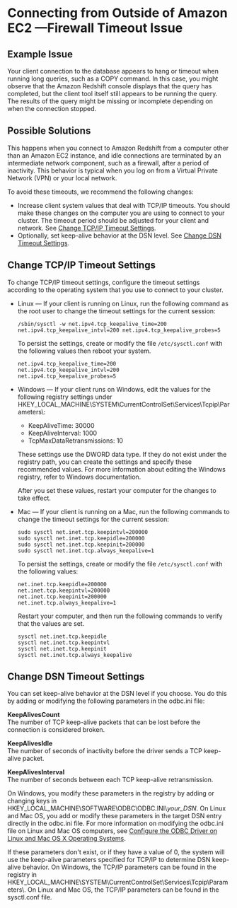 # Connecting from Outside of Amazon EC2 —Firewall Timeout Issue<a name="connecting-firewall-guidance"></a>

## Example Issue<a name="connecting-firewall-guidance.Issue"></a>

 Your client connection to the database appears to hang or timeout when running long queries, such as a COPY command\. In this case, you might observe that the Amazon Redshift console displays that the query has completed, but the client tool itself still appears to be running the query\. The results of the query might be missing or incomplete depending on when the connection stopped\. 

## Possible Solutions<a name="connecting-firewall-guidance.Solutions"></a>

 This happens when you connect to Amazon Redshift from a computer other than an Amazon EC2 instance, and idle connections are terminated by an intermediate network component, such as a firewall, after a period of inactivity\. This behavior is typical when you log on from a Virtual Private Network \(VPN\) or your local network\. 

To avoid these timeouts, we recommend the following changes:
+ Increase client system values that deal with TCP/IP timeouts\. You should make these changes on the computer you are using to connect to your cluster\. The timeout period should be adjusted for your client and network\. See [Change TCP/IP Timeout Settings](#connecting-firewall-guidance.change-tcpip-settings)\.
+ Optionally, set keep\-alive behavior at the DSN level\. See [Change DSN Timeout Settings](#connecting-firewall-guidance.change-dsn-settings)\.

## Change TCP/IP Timeout Settings<a name="connecting-firewall-guidance.change-tcpip-settings"></a>

To change TCP/IP timeout settings, configure the timeout settings according to the operating system that you use to connect to your cluster\. 
+ Linux — If your client is running on Linux, run the following command as the root user to change the timeout settings for the current session: 

  ```
  /sbin/sysctl -w net.ipv4.tcp_keepalive_time=200 net.ipv4.tcp_keepalive_intvl=200 net.ipv4.tcp_keepalive_probes=5
  ```

  To persist the settings, create or modify the file `/etc/sysctl.conf` with the following values then reboot your system\. 

  ```
  net.ipv4.tcp_keepalive_time=200
  net.ipv4.tcp_keepalive_intvl=200
  net.ipv4.tcp_keepalive_probes=5
  ```
+ Windows — If your client runs on Windows, edit the values for the following registry settings under HKEY\_LOCAL\_MACHINE\\SYSTEM\\CurrentControlSet\\Services\\Tcpip\\Parameters\\: 
  + KeepAliveTime: 30000
  + KeepAliveInterval: 1000
  + TcpMaxDataRetransmissions: 10

  These settings use the DWORD data type\. If they do not exist under the registry path, you can create the settings and specify these recommended values\. For more information about editing the Windows registry, refer to Windows documentation\. 

  After you set these values, restart your computer for the changes to take effect\. 
+ Mac — If your client is running on a Mac, run the following commands to change the timeout settings for the current session: 

  ```
  sudo sysctl net.inet.tcp.keepintvl=200000
  sudo sysctl net.inet.tcp.keepidle=200000
  sudo sysctl net.inet.tcp.keepinit=200000
  sudo sysctl net.inet.tcp.always_keepalive=1
  ```

  To persist the settings, create or modify the file `/etc/sysctl.conf` with the following values: 

  ```
  net.inet.tcp.keepidle=200000
  net.inet.tcp.keepintvl=200000
  net.inet.tcp.keepinit=200000
  net.inet.tcp.always_keepalive=1
  ```

  Restart your computer, and then run the following commands to verify that the values are set\. 

  ```
  sysctl net.inet.tcp.keepidle
  sysctl net.inet.tcp.keepintvl
  sysctl net.inet.tcp.keepinit
  sysctl net.inet.tcp.always_keepalive
  ```

## Change DSN Timeout Settings<a name="connecting-firewall-guidance.change-dsn-settings"></a>

You can set keep\-alive behavior at the DSN level if you choose\. You do this by adding or modifying the following parameters in the odbc\.ini file: 

**KeepAlivesCount**  
The number of TCP keep\-alive packets that can be lost before the connection is considered broken\.

**KeepAlivesIdle**  
The number of seconds of inactivity before the driver sends a TCP keep\-alive packet\.

**KeepAlivesInterval**  
The number of seconds between each TCP keep\-alive retransmission\.

On Windows, you modify these parameters in the registry by adding or changing keys in HKEY\_LOCAL\_MACHINE\\SOFTWARE\\ODBC\\ODBC\.INI\\*your\_DSN*\. On Linux and Mac OS, you add or modify these parameters in the target DSN entry directly in the odbc\.ini file\. For more information on modifying the odbc\.ini file on Linux and Mac OS computers, see [Configure the ODBC Driver on Linux and Mac OS X Operating Systems](odbc-driver-configure-linux-mac.md)\. 

If these parameters don't exist, or if they have a value of 0, the system will use the keep\-alive parameters specified for TCP/IP to determine DSN keep\-alive behavior\. On Windows, the TCP/IP parameters can be found in the registry in HKEY\_LOCAL\_MACHINE\\SYSTEM\\CurrentControlSet\\Services\\Tcpip\\Parameters\\\. On Linux and Mac OS, the TCP/IP parameters can be found in the sysctl\.conf file\. 